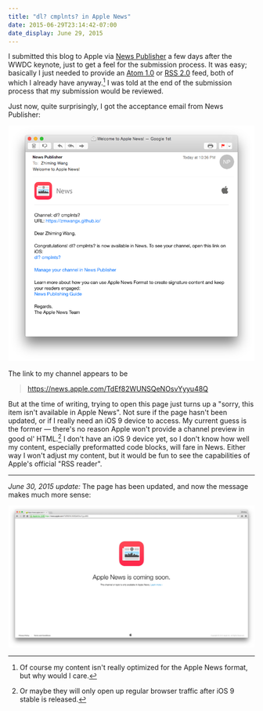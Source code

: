 ```yaml
---
title: "dl? cmplnts? in Apple News"
date: 2015-06-29T23:14:42-07:00
date_display: June 29, 2015
---
```


I submitted this blog to Apple via [News Publisher](https://developer.apple.com/news-publisher/) a few days after the WWDC keynote, just to get a feel for the submission process. It was easy; basically I just needed to provide an [Atom 1.0](/atom.xml) or [RSS 2.0](/rss.xml) feed, both of which I already have anyway.[^care] I was told at the end of the submission process that my submission would be reviewed.

[^care]: Of course my content isn't really optimized for the Apple News format, but why would I care.

Just now, quite surprisingly, I got the acceptance email from News Publisher:

![Acceptance email from News Publisher.](/img/20150629-news-publisher-acceptance-email.png)

The link to my channel appears to be

> <https://news.apple.com/TdEf82WUNSQeNOsvYyyu48Q>

But at the time of writing, trying to open this page just turns up a "sorry, this item isn't available in Apple News". Not sure if the page hasn't been updated, or if I really need an iOS 9 device to access. My current guess is the former — there's no reason Apple won't provide a channel preview in good ol' HTML.[^guess] I don't have an iOS 9 device yet, so I don't know how well my content, especially preformatted code blocks, will fare in News. Either way I won't adjust my content, but it would be fun to see the capabilities of Apple's official "RSS reader".

[^guess]: Or maybe they will only open up regular browser traffic after iOS 9 stable is released.

---

*June 30, 2015 update:* The page has been updated, and now the message makes much more sense:

![Apple News is coming soon. This channel or topic is only available in Apple News.](/img/20150630-dl-cmplnts-on-apple-news.png)
